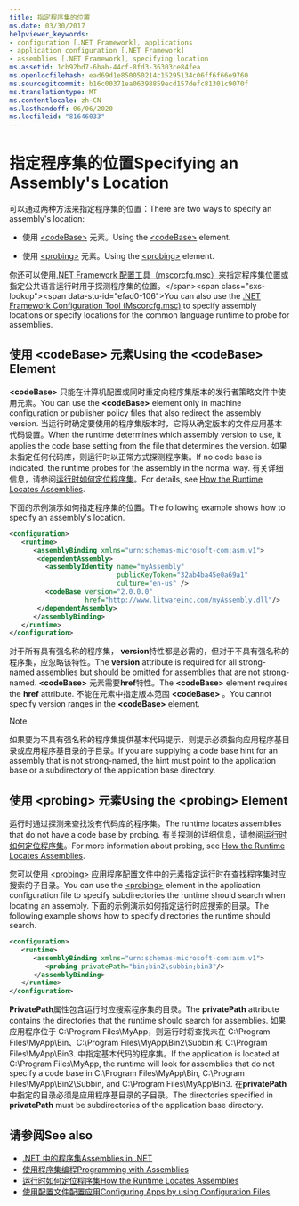 ```yaml
---
title: 指定程序集的位置
ms.date: 03/30/2017
helpviewer_keywords:
- configuration [.NET Framework], applications
- application configuration [.NET Framework]
- assemblies [.NET Framework], specifying location
ms.assetid: 1cb92bd7-6bab-44cf-8fd3-36303ce84fea
ms.openlocfilehash: ead69d1e850050214c15295134c06ff6f66e9760
ms.sourcegitcommit: b16c00371ea06398859ecd157defc81301c9070f
ms.translationtype: MT
ms.contentlocale: zh-CN
ms.lasthandoff: 06/06/2020
ms.locfileid: "81646033"
---
```

# <a name="specifying-an-assemblys-location"></a><span data-ttu-id="efad0-102">指定程序集的位置</span><span class="sxs-lookup"><span data-stu-id="efad0-102">Specifying an Assembly's Location</span></span>
<span data-ttu-id="efad0-103">可以通过两种方法来指定程序集的位置：</span><span class="sxs-lookup"><span data-stu-id="efad0-103">There are two ways to specify an assembly's location:</span></span>  
  
- <span data-ttu-id="efad0-104">使用 [\<codeBase>](./file-schema/runtime/codebase-element.md) 元素。</span><span class="sxs-lookup"><span data-stu-id="efad0-104">Using the [\<codeBase>](./file-schema/runtime/codebase-element.md) element.</span></span>  
  
- <span data-ttu-id="efad0-105">使用 [\<probing>](./file-schema/runtime/probing-element.md) 元素。</span><span class="sxs-lookup"><span data-stu-id="efad0-105">Using the [\<probing>](./file-schema/runtime/probing-element.md) element.</span></span>  
  
 <span data-ttu-id="efad0-106">你还可以使用[.NET Framework 配置工具（mscorcfg.msc）](https://docs.microsoft.com/previous-versions/dotnet/netframework-4.0/2bc0cxhc(v=vs.100))来指定程序集位置或指定公共语言运行时用于探测程序集的位置。</span><span class="sxs-lookup"><span data-stu-id="efad0-106">You can also use the [.NET Framework Configuration Tool (Mscorcfg.msc)](https://docs.microsoft.com/previous-versions/dotnet/netframework-4.0/2bc0cxhc(v=vs.100)) to specify assembly locations or specify locations for the common language runtime to probe for assemblies.</span></span>  
  
## <a name="using-the-codebase-element"></a><span data-ttu-id="efad0-107">使用 \<codeBase> 元素</span><span class="sxs-lookup"><span data-stu-id="efad0-107">Using the \<codeBase> Element</span></span>  
 <span data-ttu-id="efad0-108">**\<codeBase>** 只能在计算机配置或同时重定向程序集版本的发行者策略文件中使用元素。</span><span class="sxs-lookup"><span data-stu-id="efad0-108">You can use the **\<codeBase>** element only in machine configuration or publisher policy files that also redirect the assembly version.</span></span> <span data-ttu-id="efad0-109">当运行时确定要使用的程序集版本时，它将从确定版本的文件应用基本代码设置。</span><span class="sxs-lookup"><span data-stu-id="efad0-109">When the runtime determines which assembly version to use, it applies the code base setting from the file that determines the version.</span></span> <span data-ttu-id="efad0-110">如果未指定任何代码库，则运行时以正常方式探测程序集。</span><span class="sxs-lookup"><span data-stu-id="efad0-110">If no code base is indicated, the runtime probes for the assembly in the normal way.</span></span> <span data-ttu-id="efad0-111">有关详细信息，请参阅[运行时如何定位程序集](../deployment/how-the-runtime-locates-assemblies.md)。</span><span class="sxs-lookup"><span data-stu-id="efad0-111">For details, see [How the Runtime Locates Assemblies](../deployment/how-the-runtime-locates-assemblies.md).</span></span>  
  
 <span data-ttu-id="efad0-112">下面的示例演示如何指定程序集的位置。</span><span class="sxs-lookup"><span data-stu-id="efad0-112">The following example shows how to specify an assembly's location.</span></span>  
  
```xml  
<configuration>  
   <runtime>  
      <assemblyBinding xmlns="urn:schemas-microsoft-com:asm.v1">  
       <dependentAssembly>  
         <assemblyIdentity name="myAssembly"  
                           publicKeyToken="32ab4ba45e0a69a1"  
                           culture="en-us" />  
         <codeBase version="2.0.0.0"  
                   href="http://www.litwareinc.com/myAssembly.dll"/>  
       </dependentAssembly>  
      </assemblyBinding>  
   </runtime>  
</configuration>  
```  
  
 <span data-ttu-id="efad0-113">对于所有具有强名称的程序集， **version**特性都是必需的，但对于不具有强名称的程序集，应忽略该特性。</span><span class="sxs-lookup"><span data-stu-id="efad0-113">The **version** attribute is required for all strong-named assemblies but should be omitted for assemblies that are not strong-named.</span></span> <span data-ttu-id="efad0-114">**\<codeBase>** 元素需要**href**特性。</span><span class="sxs-lookup"><span data-stu-id="efad0-114">The **\<codeBase>** element requires the **href** attribute.</span></span> <span data-ttu-id="efad0-115">不能在元素中指定版本范围 **\<codeBase>** 。</span><span class="sxs-lookup"><span data-stu-id="efad0-115">You cannot specify version ranges in the **\<codeBase>** element.</span></span>  
  
> [!NOTE]
> <span data-ttu-id="efad0-116">如果要为不具有强名称的程序集提供基本代码提示，则提示必须指向应用程序基目录或应用程序基目录的子目录。</span><span class="sxs-lookup"><span data-stu-id="efad0-116">If you are supplying a code base hint for an assembly that is not strong-named, the hint must point to the application base or a subdirectory of the application base directory.</span></span>  
  
## <a name="using-the-probing-element"></a><span data-ttu-id="efad0-117">使用 \<probing> 元素</span><span class="sxs-lookup"><span data-stu-id="efad0-117">Using the \<probing> Element</span></span>  
 <span data-ttu-id="efad0-118">运行时通过探测来查找没有代码库的程序集。</span><span class="sxs-lookup"><span data-stu-id="efad0-118">The runtime locates assemblies that do not have a code base by probing.</span></span> <span data-ttu-id="efad0-119">有关探测的详细信息，请参阅[运行时如何定位程序集](../deployment/how-the-runtime-locates-assemblies.md)。</span><span class="sxs-lookup"><span data-stu-id="efad0-119">For more information about probing, see [How the Runtime Locates Assemblies](../deployment/how-the-runtime-locates-assemblies.md).</span></span>  
  
 <span data-ttu-id="efad0-120">您可以使用 [\<probing>](./file-schema/runtime/probing-element.md) 应用程序配置文件中的元素指定运行时在查找程序集时应搜索的子目录。</span><span class="sxs-lookup"><span data-stu-id="efad0-120">You can use the [\<probing>](./file-schema/runtime/probing-element.md) element in the application configuration file to specify subdirectories the runtime should search when locating an assembly.</span></span> <span data-ttu-id="efad0-121">下面的示例演示如何指定运行时应搜索的目录。</span><span class="sxs-lookup"><span data-stu-id="efad0-121">The following example shows how to specify directories the runtime should search.</span></span>  
  
```xml  
<configuration>  
   <runtime>  
      <assemblyBinding xmlns="urn:schemas-microsoft-com:asm.v1">  
         <probing privatePath="bin;bin2\subbin;bin3"/>  
      </assemblyBinding>  
   </runtime>  
</configuration>  
```  
  
 <span data-ttu-id="efad0-122">**PrivatePath**属性包含运行时应搜索程序集的目录。</span><span class="sxs-lookup"><span data-stu-id="efad0-122">The **privatePath** attribute contains the directories that the runtime should search for assemblies.</span></span> <span data-ttu-id="efad0-123">如果应用程序位于 C:\Program Files\MyApp，则运行时将查找未在 C:\Program Files\MyApp\Bin、C:\Program Files\MyApp\Bin2\Subbin 和 C:\Program Files\MyApp\Bin3. 中指定基本代码的程序集。</span><span class="sxs-lookup"><span data-stu-id="efad0-123">If the application is located at C:\Program Files\MyApp, the runtime will look for assemblies that do not specify a code base in C:\Program Files\MyApp\Bin, C:\Program Files\MyApp\Bin2\Subbin, and C:\Program Files\MyApp\Bin3.</span></span> <span data-ttu-id="efad0-124">在**privatePath**中指定的目录必须是应用程序基目录的子目录。</span><span class="sxs-lookup"><span data-stu-id="efad0-124">The directories specified in **privatePath** must be subdirectories of the application base directory.</span></span>  
  
## <a name="see-also"></a><span data-ttu-id="efad0-125">请参阅</span><span class="sxs-lookup"><span data-stu-id="efad0-125">See also</span></span>

- [<span data-ttu-id="efad0-126">.NET 中的程序集</span><span class="sxs-lookup"><span data-stu-id="efad0-126">Assemblies in .NET</span></span>](../../standard/assembly/index.md)
- [<span data-ttu-id="efad0-127">使用程序集编程</span><span class="sxs-lookup"><span data-stu-id="efad0-127">Programming with Assemblies</span></span>](../../standard/assembly/index.md)
- [<span data-ttu-id="efad0-128">运行时如何定位程序集</span><span class="sxs-lookup"><span data-stu-id="efad0-128">How the Runtime Locates Assemblies</span></span>](../deployment/how-the-runtime-locates-assemblies.md)
- [<span data-ttu-id="efad0-129">使用配置文件配置应用</span><span class="sxs-lookup"><span data-stu-id="efad0-129">Configuring Apps by using Configuration Files</span></span>](index.md)
